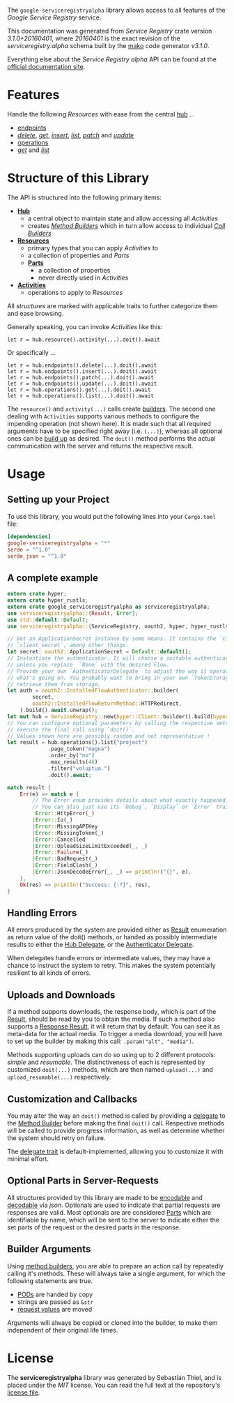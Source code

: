 <!---
DO NOT EDIT !
This file was generated automatically from 'src/mako/api/README.md.mako'
DO NOT EDIT !
-->
The `google-serviceregistryalpha` library allows access to all features of the *Google Service Registry* service.

This documentation was generated from *Service Registry* crate version *3.1.0+20160401*, where *20160401* is the exact revision of the *serviceregistry:alpha* schema built by the [mako](http://www.makotemplates.org/) code generator *v3.1.0*.

Everything else about the *Service Registry* *alpha* API can be found at the
[official documentation site](https://developers.google.com/cloud-serviceregistry/).
# Features

Handle the following *Resources* with ease from the central [hub](https://docs.rs/google-serviceregistryalpha/3.1.0+20160401/google_serviceregistryalpha/ServiceRegistry) ... 

* [endpoints](https://docs.rs/google-serviceregistryalpha/3.1.0+20160401/google_serviceregistryalpha/api::Endpoint)
 * [*delete*](https://docs.rs/google-serviceregistryalpha/3.1.0+20160401/google_serviceregistryalpha/api::EndpointDeleteCall), [*get*](https://docs.rs/google-serviceregistryalpha/3.1.0+20160401/google_serviceregistryalpha/api::EndpointGetCall), [*insert*](https://docs.rs/google-serviceregistryalpha/3.1.0+20160401/google_serviceregistryalpha/api::EndpointInsertCall), [*list*](https://docs.rs/google-serviceregistryalpha/3.1.0+20160401/google_serviceregistryalpha/api::EndpointListCall), [*patch*](https://docs.rs/google-serviceregistryalpha/3.1.0+20160401/google_serviceregistryalpha/api::EndpointPatchCall) and [*update*](https://docs.rs/google-serviceregistryalpha/3.1.0+20160401/google_serviceregistryalpha/api::EndpointUpdateCall)
* [operations](https://docs.rs/google-serviceregistryalpha/3.1.0+20160401/google_serviceregistryalpha/api::Operation)
 * [*get*](https://docs.rs/google-serviceregistryalpha/3.1.0+20160401/google_serviceregistryalpha/api::OperationGetCall) and [*list*](https://docs.rs/google-serviceregistryalpha/3.1.0+20160401/google_serviceregistryalpha/api::OperationListCall)




# Structure of this Library

The API is structured into the following primary items:

* **[Hub](https://docs.rs/google-serviceregistryalpha/3.1.0+20160401/google_serviceregistryalpha/ServiceRegistry)**
    * a central object to maintain state and allow accessing all *Activities*
    * creates [*Method Builders*](https://docs.rs/google-serviceregistryalpha/3.1.0+20160401/google_serviceregistryalpha/client::MethodsBuilder) which in turn
      allow access to individual [*Call Builders*](https://docs.rs/google-serviceregistryalpha/3.1.0+20160401/google_serviceregistryalpha/client::CallBuilder)
* **[Resources](https://docs.rs/google-serviceregistryalpha/3.1.0+20160401/google_serviceregistryalpha/client::Resource)**
    * primary types that you can apply *Activities* to
    * a collection of properties and *Parts*
    * **[Parts](https://docs.rs/google-serviceregistryalpha/3.1.0+20160401/google_serviceregistryalpha/client::Part)**
        * a collection of properties
        * never directly used in *Activities*
* **[Activities](https://docs.rs/google-serviceregistryalpha/3.1.0+20160401/google_serviceregistryalpha/client::CallBuilder)**
    * operations to apply to *Resources*

All *structures* are marked with applicable traits to further categorize them and ease browsing.

Generally speaking, you can invoke *Activities* like this:

```Rust,ignore
let r = hub.resource().activity(...).doit().await
```

Or specifically ...

```ignore
let r = hub.endpoints().delete(...).doit().await
let r = hub.endpoints().insert(...).doit().await
let r = hub.endpoints().patch(...).doit().await
let r = hub.endpoints().update(...).doit().await
let r = hub.operations().get(...).doit().await
let r = hub.operations().list(...).doit().await
```

The `resource()` and `activity(...)` calls create [builders][builder-pattern]. The second one dealing with `Activities` 
supports various methods to configure the impending operation (not shown here). It is made such that all required arguments have to be 
specified right away (i.e. `(...)`), whereas all optional ones can be [build up][builder-pattern] as desired.
The `doit()` method performs the actual communication with the server and returns the respective result.

# Usage

## Setting up your Project

To use this library, you would put the following lines into your `Cargo.toml` file:

```toml
[dependencies]
google-serviceregistryalpha = "*"
serde = "^1.0"
serde_json = "^1.0"
```

## A complete example

```Rust
extern crate hyper;
extern crate hyper_rustls;
extern crate google_serviceregistryalpha as serviceregistryalpha;
use serviceregistryalpha::{Result, Error};
use std::default::Default;
use serviceregistryalpha::{ServiceRegistry, oauth2, hyper, hyper_rustls};

// Get an ApplicationSecret instance by some means. It contains the `client_id` and 
// `client_secret`, among other things.
let secret: oauth2::ApplicationSecret = Default::default();
// Instantiate the authenticator. It will choose a suitable authentication flow for you, 
// unless you replace  `None` with the desired Flow.
// Provide your own `AuthenticatorDelegate` to adjust the way it operates and get feedback about 
// what's going on. You probably want to bring in your own `TokenStorage` to persist tokens and
// retrieve them from storage.
let auth = oauth2::InstalledFlowAuthenticator::builder(
        secret,
        oauth2::InstalledFlowReturnMethod::HTTPRedirect,
    ).build().await.unwrap();
let mut hub = ServiceRegistry::new(hyper::Client::builder().build(hyper_rustls::HttpsConnector::with_native_roots().https_or_http().enable_http1().enable_http2().build()), auth);
// You can configure optional parameters by calling the respective setters at will, and
// execute the final call using `doit()`.
// Values shown here are possibly random and not representative !
let result = hub.operations().list("project")
             .page_token("magna")
             .order_by("no")
             .max_results(46)
             .filter("voluptua.")
             .doit().await;

match result {
    Err(e) => match e {
        // The Error enum provides details about what exactly happened.
        // You can also just use its `Debug`, `Display` or `Error` traits
         Error::HttpError(_)
        |Error::Io(_)
        |Error::MissingAPIKey
        |Error::MissingToken(_)
        |Error::Cancelled
        |Error::UploadSizeLimitExceeded(_, _)
        |Error::Failure(_)
        |Error::BadRequest(_)
        |Error::FieldClash(_)
        |Error::JsonDecodeError(_, _) => println!("{}", e),
    },
    Ok(res) => println!("Success: {:?}", res),
}

```
## Handling Errors

All errors produced by the system are provided either as [Result](https://docs.rs/google-serviceregistryalpha/3.1.0+20160401/google_serviceregistryalpha/client::Result) enumeration as return value of
the doit() methods, or handed as possibly intermediate results to either the 
[Hub Delegate](https://docs.rs/google-serviceregistryalpha/3.1.0+20160401/google_serviceregistryalpha/client::Delegate), or the [Authenticator Delegate](https://docs.rs/yup-oauth2/*/yup_oauth2/trait.AuthenticatorDelegate.html).

When delegates handle errors or intermediate values, they may have a chance to instruct the system to retry. This 
makes the system potentially resilient to all kinds of errors.

## Uploads and Downloads
If a method supports downloads, the response body, which is part of the [Result](https://docs.rs/google-serviceregistryalpha/3.1.0+20160401/google_serviceregistryalpha/client::Result), should be
read by you to obtain the media.
If such a method also supports a [Response Result](https://docs.rs/google-serviceregistryalpha/3.1.0+20160401/google_serviceregistryalpha/client::ResponseResult), it will return that by default.
You can see it as meta-data for the actual media. To trigger a media download, you will have to set up the builder by making
this call: `.param("alt", "media")`.

Methods supporting uploads can do so using up to 2 different protocols: 
*simple* and *resumable*. The distinctiveness of each is represented by customized 
`doit(...)` methods, which are then named `upload(...)` and `upload_resumable(...)` respectively.

## Customization and Callbacks

You may alter the way an `doit()` method is called by providing a [delegate](https://docs.rs/google-serviceregistryalpha/3.1.0+20160401/google_serviceregistryalpha/client::Delegate) to the 
[Method Builder](https://docs.rs/google-serviceregistryalpha/3.1.0+20160401/google_serviceregistryalpha/client::CallBuilder) before making the final `doit()` call. 
Respective methods will be called to provide progress information, as well as determine whether the system should 
retry on failure.

The [delegate trait](https://docs.rs/google-serviceregistryalpha/3.1.0+20160401/google_serviceregistryalpha/client::Delegate) is default-implemented, allowing you to customize it with minimal effort.

## Optional Parts in Server-Requests

All structures provided by this library are made to be [encodable](https://docs.rs/google-serviceregistryalpha/3.1.0+20160401/google_serviceregistryalpha/client::RequestValue) and 
[decodable](https://docs.rs/google-serviceregistryalpha/3.1.0+20160401/google_serviceregistryalpha/client::ResponseResult) via *json*. Optionals are used to indicate that partial requests are responses 
are valid.
Most optionals are are considered [Parts](https://docs.rs/google-serviceregistryalpha/3.1.0+20160401/google_serviceregistryalpha/client::Part) which are identifiable by name, which will be sent to 
the server to indicate either the set parts of the request or the desired parts in the response.

## Builder Arguments

Using [method builders](https://docs.rs/google-serviceregistryalpha/3.1.0+20160401/google_serviceregistryalpha/client::CallBuilder), you are able to prepare an action call by repeatedly calling it's methods.
These will always take a single argument, for which the following statements are true.

* [PODs][wiki-pod] are handed by copy
* strings are passed as `&str`
* [request values](https://docs.rs/google-serviceregistryalpha/3.1.0+20160401/google_serviceregistryalpha/client::RequestValue) are moved

Arguments will always be copied or cloned into the builder, to make them independent of their original life times.

[wiki-pod]: http://en.wikipedia.org/wiki/Plain_old_data_structure
[builder-pattern]: http://en.wikipedia.org/wiki/Builder_pattern
[google-go-api]: https://github.com/google/google-api-go-client

# License
The **serviceregistryalpha** library was generated by Sebastian Thiel, and is placed 
under the *MIT* license.
You can read the full text at the repository's [license file][repo-license].

[repo-license]: https://github.com/Byron/google-apis-rsblob/main/LICENSE.md
